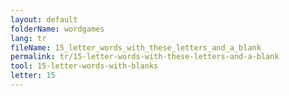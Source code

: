 ```yaml
---
layout: default
folderName: wordgames
lang: tr
fileName: 15_letter_words_with_these_letters_and_a_blank
permalink: tr/15-letter-words-with-these-letters-and-a-blank
tool: 15-letter-words-with-blanks
letter: 15
---
```

